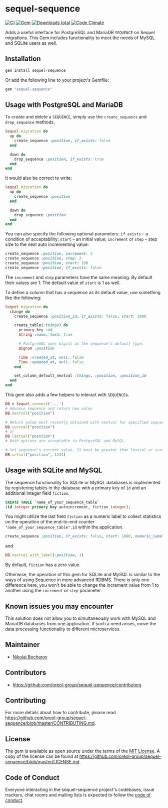 # sequel-sequence

[![CI](https://github.com/oreol-group/sequel-sequence/actions/workflows/ci.yml/badge.svg)](https://github.com/oreol-group/sequel-sequence)
[![Gem](https://img.shields.io/gem/v/sequel-sequence.svg)](https://rubygems.org/gems/sequel-sequence)
[![Downloads total](https://img.shields.io/gem/dt/sequel-sequence.svg)](https://rubygems.org/profiles/it_architect)
[![Code Climate](https://codeclimate.com/github/Oreol-Group/sequel-sequence.svg)](https://codeclimate.com/github/Oreol-Group/sequel-sequence)

Adds a useful interface for PostgreSQL and MariaDB `SEQUENCE` on Sequel migrations. This Gem includes functionality to meet the needs of MySQL and SQLite users as well.

## Installation

```bash
gem install sequel-sequence
```

Or add the following line to your project's Gemfile:

```ruby
gem "sequel-sequence"
```

## Usage with PostgreSQL and MariaDB

To create and delete a `SEQUENCE`, simply use the `create_sequence` and `drop_sequence` methods.

```ruby
Sequel.migration do
  up do
    create_sequence :position, if_exists: false
  end

  down do
    drop_sequence :position, if_exists: true
  end
end
```

It would also be correct to write:
```ruby
Sequel.migration do
  up do
    create_sequence :position
  end

  down do
    drop_sequence :position
  end
end
```

You can also specify the following optional parameters: `if_exists` – a condition of acceptability; `start` – an initial value; `increment` or `step` – step size to the next auto incrementing value:

```ruby
create_sequence :position, increment: 2
create_sequence :position, step: 2
create_sequence :position, start: 100
create_sequence :position, if_exists: false
```

The `increment` and `step` parameters have the same meaning. By default their values are 1. The default value of `start` is 1 as well.

To define a column that has a sequence as its default value, use something like the following:

```ruby
Sequel.migration do
  change do
    create_sequence :position_id, if_exists: false, start: 1000

    create_table(:things) do
      primary_key :id
      String :name, text: true

      # PostgreSQL uses bigint as the sequence's default type.
      Bignum :position

      Time :created_at, null: false
      Time :updated_at, null: false
    end

    set_column_default_nextval :things, :position, :position_id
  end
end
```

This gem also adds a few helpers to interact with `SEQUENCE`s.

```ruby
DB = Sequel.connect('...')
# Advance sequence and return new value
DB.nextval("position")

# Return value most recently obtained with nextval for specified sequence, either
DB.currval("position")
# or
DB.lastval("position")
# Both options are acceptable in PostgreSQL and MySQL.

# Set sequence's current value. It must be greater than lastval or currval.
DB.setval("position", 1234)
```

## Usage with SQLite and MySQL

The sequence functionality for SQLite or MySQL databases is implemented by registering tables in the database with a primary key of `id` and an additional integer field `fiction`.
```sql
CREATE TABLE `name_of_your_sequence_table`
(id integer primary key autoincrement, fiction integer);
```

You might utilize the last field `fiction` as a numeric label to collect statistics on the operation of the end-to-end counter `"name_of_your_sequence_table".id` within the application. 
```ruby
create_sequence :position, if_exists: false, start: 1000, numeric_label: 1
```
and
```ruby
DB.nextval_with_label(:position, 1)
```

By default, `fiction` has a zero value.

Otherwise, the operation of this gem for SQLite and MySQL is similar to the ways of using Sequence in more advanced RDBMS. There is only one difference here, you won't be able to change the increment value from 1 to another using the `increment` or `step` parameter.

## Known issues you may encounter

This solution does not allow you to simultaneously work with MySQL and MariaDB databases from one application. If such a need arises, move the data processing functionality to different microservices.

## Maintainer

- [Nikolai Bocharov](https://github.com/oreol-group)

## Contributors

- https://github.com/oreol-group/sequel-sequence/contributors

## Contributing

For more details about how to contribute, please read
https://github.com/oreol-group/sequel-sequence/blob/master/CONTRIBUTING.md.

## License

The gem is available as open source under the terms of the
[MIT License](https://opensource.org/licenses/MIT). A copy of the license can be
found at https://github.com/oreol-group/sequel-sequence/blob/master/LICENSE.md.

## Code of Conduct

Everyone interacting in the sequel-sequence project's codebases, issue trackers,
chat rooms and mailing lists is expected to follow the
[code of conduct](https://github.com/oreol-group/sequel-sequence/blob/master/CODE_OF_CONDUCT.md).
